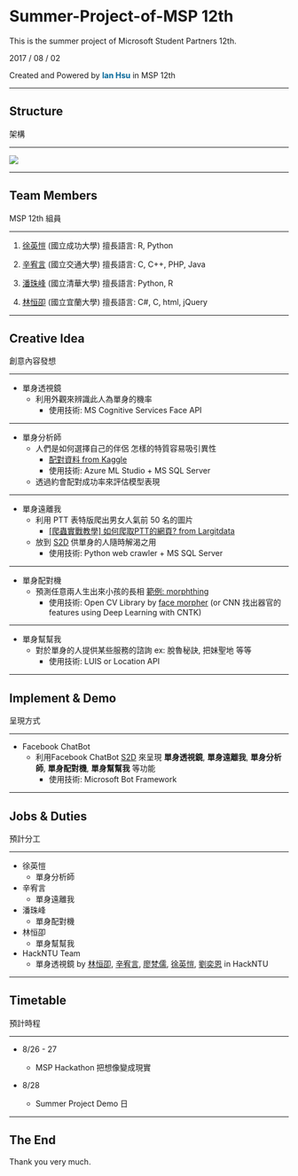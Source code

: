 # Summer-Project-of-MSP 12th
This is the summer project of Microsoft Student Partners 12th.

2017 / 08 / 02

Created and Powered by <font color="#006699">**Ian Hsu**</font> in MSP 12th

---

## Structure
架構

----

![](https://i.imgur.com/81IfrqR.png)

---

## Team Members
MSP 12th 組員

----

1. [徐英愷](https://www.facebook.com/profile.php?id=100001565542529) (國立成功大學)
擅長語言: R, Python

2. [辛宥言](https://www.facebook.com/profile.php?id=100002248520215) (國立交通大學)
擅長語言: C, C++, PHP, Java

3. [潘珠峰](https://www.facebook.com/panvufg) (國立清華大學)
擅長語言: Python, R

4. [林恒卲](https://www.facebook.com/profile.php?id=100006819931682) (國立宜蘭大學)
擅長語言: C#, C, html, jQuery

---

## Creative Idea
創意內容發想

----

*    單身透視鏡
        *    利用外觀來辨識此人為單身的機率
                *    使用技術: MS Cognitive Services Face API
***
*    單身分析師
        *    人們是如何選擇自己的伴侶 怎樣的特質容易吸引異性
                *    [配對資料 from Kaggle](https://www.kaggle.com/annavictoria/speed-dating-experiment)
                *    使用技術: Azure ML Studio + MS SQL Server
        *    透過約會配對成功率來評估模型表現

----

*    單身遠離我
        *    利用 PTT 表特版爬出男女人氣前 50 名的圖片
                *    [[爬蟲實戰教學] 如何爬取PTT的網頁? from Largitdata](http://www.largitdata.com/course/15/)
        *    放到 [S2D](https://www.facebook.com/S2D-1965314743704219/) 供單身的人隨時解渴之用
                *    使用技術: Python web crawler + MS SQL Server
***
*    單身配對機
        *    預測任意兩人生出來小孩的長相
        [範例: morphthing](http://www.morphthing.com/)
                *    使用技術: Open CV Library by [face morpher](https://github.com/alyssaq/face_morpher)
                (or CNN 找出器官的 features using Deep Learning with CNTK)

----

*    單身幫幫我
        *    對於單身的人提供某些服務的諮詢
        ex: 脫魯秘訣, 把妹聖地 等等
                *    使用技術: LUIS or Location API

---

## Implement & Demo 
呈現方式

----

*    Facebook ChatBot
        *    利用Facebook ChatBot [S2D](https://www.facebook.com/S2D-1965314743704219/) 來呈現 **單身透視鏡**, **單身遠離我**, **單身分析師**, **單身配對機**, **單身幫幫我** 等功能
                *    使用技術: Microsoft Bot Framework

---

## Jobs & Duties
預計分工

----

*    徐英愷
        *    單身分析師
*    辛宥言
        *    單身遠離我
*    潘珠峰
        *    單身配對機
*    林恒卲
        *    單身幫幫我
*    HackNTU Team
        *    單身透視鏡 by [林恒卲](https://www.facebook.com/profile.php?id=100006819931682), [辛宥言](https://www.facebook.com/profile.php?id=100002248520215), [廖梵儒](https://www.facebook.com/oacgodkl21), [徐英愷](https://www.facebook.com/profile.php?id=100001565542529), [劉奕恩](https://www.facebook.com/ianliu.com.tw) in HackNTU

---

## Timetable
預計時程

----

*    8/26 - 27
        *    MSP Hackathon 把想像變成現實

*    8/28
        *    Summer Project Demo 日

---

## The End
Thank you very much.
